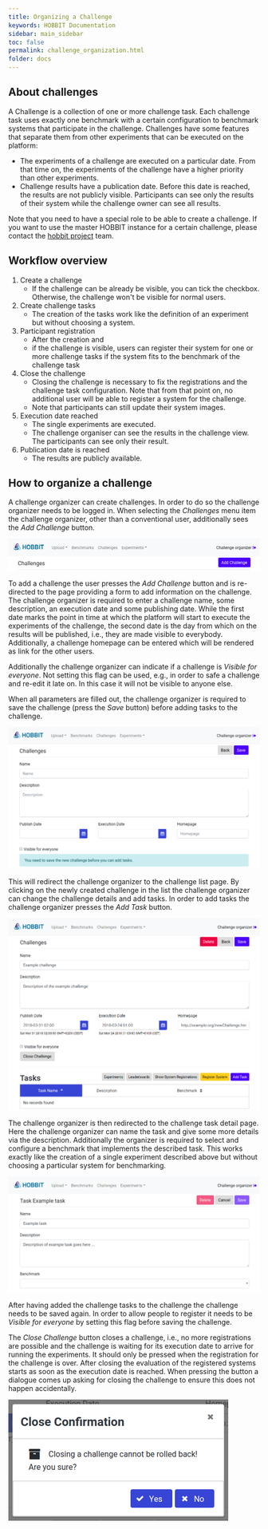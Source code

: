 ```yaml
---
title: Organizing a Challenge
keywords: HOBBIT Documentation
sidebar: main_sidebar
toc: false
permalink: challenge_organization.html
folder: docs
---
```


## About challenges

A Challenge is a collection of one or more challenge task. Each challenge task uses exactly one benchmark with a certain configuration to benchmark systems that participate in the challenge. Challenges have some features that separate them from other experiments that can be executed on the platform:
* The experiments of a challenge are executed on a particular date. From that time on, the experiments of the challenge have a higher priority than other experiments.
* Challenge results have a publication date. Before this date is reached, the results are not publicly visible. Participants can see only the results of their system while the challenge owner can see all results.

Note that you need to have a special role to be able to create a challenge. If you want to use the master HOBBIT instance for a certain challenge, please contact the [hobbit project](http://project-hobbit.eu) team.

## Workflow overview

1. Create a challenge
   * If the challenge can be already be visible, you can tick the checkbox. Otherwise, the challenge won't be visible for normal users.
2. Create challenge tasks
   * The creation of the tasks work like the definition of an experiment but without choosing a system.
3. Participant registration
   * After the creation and
   * if the challenge is visible, users can register their system for one or more challenge tasks if the system fits to the benchmark of the challenge task
4. Close the challenge
   * Closing the challenge is necessary to fix the registrations and the challenge task configuration. Note that from that point on, no additional user will be able to register a system for the challenge.
   * Note that participants can still update their system images.
5. Execution date reached
   * The single experiments are executed.
   * The challenge organiser can see the results in the challenge view. The participants can see only their result.
6. Publication date is reached
   * The results are publicly available.

## How to organize a challenge

A challenge organizer can create challenges. In order to do so the challenge organizer needs to be logged in. When selecting the *Challenges* menu item the challenge organizer, other than a conventional user, additionally sees the *Add Challenge* button.

![Challenge page header for a user with the challenge organizer role.](/images/51_Challenge.png)

To add a challenge the user presses the *Add Challenge* button and is re-directed to the page providing a form to add information on the challenge. The challenge organizer is required to enter a challenge name, some description, an execution date and some publishing date.
While the first date marks the point in time at which the platform will start to execute the experiments of the challenge, the second date is the day from which on the results will be published, i.e., they are made visible to everybody.
Additionally, a challenge homepage can be entered which will be rendered as link for the other users.

Additionally the challenge organizer can indicate if a challenge is *Visible for everyone*. Not setting this flag can be used, e.g., in order to safe a challenge and re-edit it late on. In this case it will not be visible to anyone else.

When all parameters are filled out, the challenge organizer is required to save the challenge (press the *Save* button) before adding tasks to the challenge.

![New challenge form page.](/images/52_Challenge.png)

This will redirect the challenge organizer to the challenge list page. By clicking on the newly created challenge in the list the challenge organizer can change the challenge details and add tasks. In order to add tasks the challenge organizer presses the *Add Task* button.

![Filled challenge form without tasks.](/images/54_Challenge.png)

The challenge organizer is then redirected to the challenge task detail page. Here the challenge organizer can name the task and give some more details via the description. Additionally the organizer is required to select and configure a benchmark that implements the described task. This works exactly like the creation of a single experiment described above but without choosing a particular system for benchmarking.

![Edit challenge task details form page.](/images/55_Challenge.png)

After having added the challenge tasks to the challenge the challenge needs to be saved again. In order to allow people to register it needs to be *Visible for everyone* by setting this flag before saving the challenge.

The *Close Challenge* button closes a challenge, i.e., no more registrations are possible and the challenge is waiting for its execution date to arrive for running the experiments. It should only be pressed when the registration for the challenge is over. After closing the evaluation of the registered systems starts as soon as the execution date is reached. When pressing the button a dialogue comes up asking for closing the challenge to ensure this does not happen accidentally.

![Dialog for closing a challenge.](/images/58_Challenge.png)

